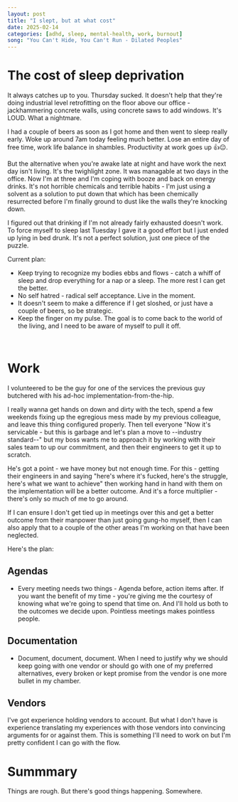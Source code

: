 ```yaml
---
layout: post
title: "I slept, but at what cost"
date: 2025-02-14
categories: [adhd, sleep, mental-health, work, burnout]
song: "You Can't Hide, You Can't Run - Dilated Peoples"
---
```


# The cost of sleep deprivation

It always catches up to you. Thursday sucked. It doesn't help that they're doing industrial level retrofitting on the floor above our office - jackhammering concrete walls, using concrete saws to add windows. It's LOUD. What a nightmare.

I had a couple of beers as soon as I got home and then went to sleep really early. Woke up around 7am today feeling much better. Lose an entire day of free time, work life balance in shambles. Productivity at work goes up 👍😐.

But the alternative when you're awake late at night and have work the next day isn't living. It's the twighlight zone. It was managable at two days in the office. Now I'm at three and I'm coping with booze and back on energy drinks. It's not horrible chemicals and terrible habits - I'm just using a solvent as a solution to put down that which has been chemically resurrected before I'm finally ground to dust like the walls they're knocking down.

I figured out that drinking if I'm not already fairly exhausted doesn't work.
To force myself to sleep last Tuesday I gave it a good effort but I just ended up lying in bed drunk. It's not a perfect solution, just one piece of the puzzle.

Current plan:
- Keep trying to recognize my bodies ebbs and flows - catch a whiff of sleep and drop everything for a nap or a sleep. The more rest I can get the better.
- No self hatred - radical self acceptance. Live in the moment.
- It doesn't seem to make a difference if I get sloshed, or just have a couple of beers, so be strategic.
- Keep the finger on my pulse. The goal is to come back to the world of the living, and I need to be aware of myself to pull it off.

<br>

# Work
I volunteered to be the guy for one of the services the previous guy butchered with his ad-hoc implementation-from-the-hip.

I really wanna get hands on down and dirty with the tech, spend a few weekends fixing up the egregious mess made by my previous colleague, and leave this thing configured properly. Then tell everyone "Now it's servicable - but this is garbage and let's plan a move to --industry standard--" but my boss wants me to approach it by working with their sales team to up our commitment, and then their engineers to get it up to scratch.

He's got a point - we have money but not enough time. For this - getting their engineers in and saying "here's where it's fucked, here's the struggle, here's what we want to achieve" then working hand in hand with them on the implementation will be a better outcome. And it's a force multiplier - there's only so much of me to go around.

If I can ensure I don't get tied up in meetings over this and get a better outcome from their manpower than just going gung-ho myself, then I can also apply that to a couple of the other areas I'm working on that have been neglected.

Here's the plan:

## Agendas
- Every meeting needs two things - Agenda before, action items after.
If you want the benefit of my time - you're giving me the courtesy of knowing what we're going to spend that time on. And I'll hold us both to the outcomes we decide upon. Pointless meetings makes pointless people.

## Documentation
- Document, document, document. When I need to justify why we should keep going with one vendor or should go with one of my preferred alternatives, every broken or kept promise from the vendor is one more bullet in my chamber.

## Vendors
I've got experience holding vendors to account. But what I don't have is experience translating my experiences with those vendors into convincing arguments for or against them. This is something I'll need to work on but I'm pretty confident I can go with the flow.


# Summmary

Things are rough. But there's good things happening. Somewhere.